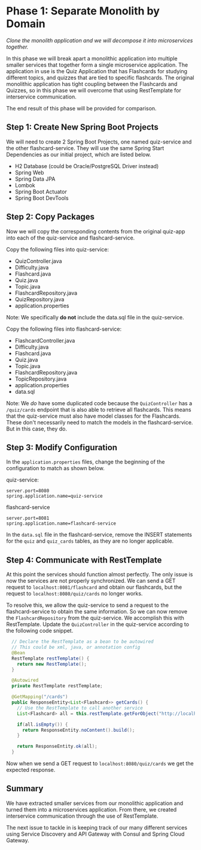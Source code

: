 # Phase 1: Separate Monolith by Domain
*Clone the monolith application and we will decompose it into microservices together.*

In this phase we will break apart a monolithic application into multiple smaller services that together form a single microservice application. The application in use is the Quiz Application that has Flashcards for studying different topics, and quizzes that are tied to specific flashcards. The original monolithic application has tight coupling between the Flashcards and Quizzes, so in this phase we will overcome that using RestTemplate for interservice communication.

The end result of this phase will be provided for comparison.

## Step 1: Create New Spring Boot Projects

We will need to create 2 Spring Boot Projects, one named quiz-service and the other flashcard-service. They will use the same Spring Start Dependencies as our initial project, which are listed below.

* H2 Database (could be Oracle/PostgreSQL Driver instead)
* Spring Web
* Spring Data JPA
* Lombok
* Spring Boot Actuator
* Spring Boot DevTools

## Step 2: Copy Packages

Now we will copy the corresponding contents from the original quiz-app into each of the quiz-service and flashcard-service.

Copy the following files into quiz-service:
* QuizController.java
* Difficulty.java
* Flashcard.java
* Quiz.java
* Topic.java
* FlashcardRepository.java
* QuizRepository.java
* application.properties

Note: We specifically **do not** include the data.sql file in the quiz-service.

Copy the following files into flashcard-service:
* FlashcardController.java
* Difficulty.java
* Flashcard.java
* Quiz.java
* Topic.java
* FlashcardRepository.java
* TopicRepository.java
* application.properties
* data.sql

Note: We *do* have some duplicated code because the `QuizController` has a `/quiz/cards` endpoint that is also able to retrieve all flashcards. This means that the quiz-service must also have model classes for the Flashcards. These don't necessarily need to match the models in the flashcard-service. But in this case, they do.

## Step 3: Modify Configuration

In the `application.properties` files, change the beginning of the configuration to match as shown below.

quiz-service:
```properties
server.port=8080
spring.application.name=quiz-service
```

flashcard-service
```properties
server.port=8081
spring.application.name=flashcard-service
```

In the `data.sql` file in the flashcard-service, remove the INSERT statements for the `quiz` and `quiz_cards` tables, as they are no longer applicable.

## Step 4: Communicate with RestTemplate

At this point the services should function almost perfectly. The only issue is now the services are not properly synchronized. We can send a GET request to `localhost:8081/flashcard` and obtain our flashcards, but the request to `localhost:8080/quiz/cards` no longer works.

To resolve this, we allow the quiz-service to send a request to the flashcard-service to obtain the same information. So we can now remove the `FlashcardRepository` from the quiz-service.
We accomplish this with RestTemplate. Update the `QuizController` in the quiz-service according to the following code snippet.

```java
  // Declare the RestTemplate as a bean to be autowired
  // This could be xml, java, or annotation config
  @Bean
  RestTemplate restTemplate() {
    return new RestTemplate();
  }

  @Autowired
  private RestTemplate restTemplate;

  @GetMapping("/cards")
  public ResponseEntity<List<Flashcard>> getCards() {
    // Use the RestTemplate to call another service
    List<Flashcard> all = this.restTemplate.getForObject("http://localhost:8081/flashcard", List.class);

    if(all.isEmpty()) {
      return ResponseEntity.noContent().build();
    }

    return ResponseEntity.ok(all);
  }
```

Now when we send a GET request to `localhost:8080/quiz/cards` we get the expected response.

## Summary

We have extracted smaller services from our monolithic application and turned them into a microservices application. From there, we created interservice communication through the use of RestTemplate.

The next issue to tackle in is keeping track of our many different services using Service Discovery and API Gateway with Consul and Spring Cloud Gateway.
